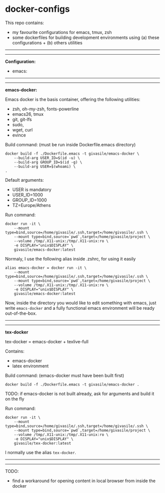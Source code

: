 # docker-configs

This repo contains:

* my favourite configurations for emacs, tmux, zsh
* some dockerfiles for building development environments using (a) these configurations + (b) others utilities

-------------------------------------------------------------------------------
-------------------------------------------------------------------------------

**Configuration:**

* emacs: 

-------------------------------------------------------------------------------
-------------------------------------------------------------------------------

**emacs-docker:**

Emacs docker is the basis container, offering the following utilities:

* zsh, oh-my-zsh, fonts-powerline
* emacs26, tmux
* git, git-lfs
* sudo, 
* wget, curl
* evince

Build command: (must be run inside Dockerfile.emacs directory)

```
docker build -f ./Dockerfile.emacs -t givasile/emacs-docker \
    --build-arg USER_ID=$(id -u) \
    --build-arg GROUP_ID=$(id -g) \
    --build-arg USER=$(whoami) \
.
```
Default arguments:

* USER is mandatory
* USER_ID=1000
* GROUP_ID=1000
* TZ=Europe/Athens

Run command: 

```
docker run -it \
    --mount type=bind,source=/home/givasile/.ssh,target=/home/givasile/.ssh \
    --mount type=bind,source=`pwd`,target=/home/givasile/project \
    --volume /tmp/.X11-unix:/tmp/.X11-unix:ro \
    -e DISPLAY="unix$DISPLAY" \
    givasile/emacs-docker:latest
```

Normaly, I use the following alias inside .zshrc, for using it easily

```
alias emacs-docker = docker run -it \
    --mount type=bind,source=/home/givasile/.ssh,target=/home/givasile/.ssh \
    --mount type=bind,source=`pwd`,target=/home/givasile/project \
    --volume /tmp/.X11-unix:/tmp/.X11-unix:ro \
    -e DISPLAY="unix$DISPLAY" \
    givasile/emacs-docker:latest
```

Now, inside the directory you would like to edit something with emacs, just write `emacs-docker` and a fully functional emacs environment will be ready out-of-the-box.

-------------------------------------------------------------------------------
-------------------------------------------------------------------------------
**tex-docker**

tex-docker = emacs-docker + texlive-full

Contains: 

* emacs-docker
* latex environment

Build command: (emacs-docker must have been built first)

```
docker build -f ./Dockerfile.emacs -t givasile/emacs-docker .
```

TODO: if emacs-docker is not built already, ask for arguments and build it on the fly

Run command:

```
docker run -it \
    --mount type=bind,source=/home/givasile/.ssh,target=/home/givasile/.ssh \
    --mount type=bind,source=`pwd`,target=/home/givasile/project \
    --volume /tmp/.X11-unix:/tmp/.X11-unix:ro \
    -e DISPLAY="unix$DISPLAY" \
    givasile/tex-docker:latest
```

I normally use the alias `tex-docker`.

-------------------------------------------------------------------------------
-------------------------------------------------------------------------------

TODO:

* find a workaround for opening content in local browser from inside the docker
